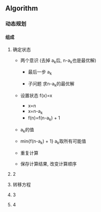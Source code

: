 ## Algorithm
### 动态规划
#### 组成
1. 确定状态  

   - 两个意识 (去掉 a<sub>k</sub>后, n-a<sub>k</sub>也是最优解)
     - 最后一步 a<sub>k</sub>

     - 子问题 求n-a<sub>k</sub>的最优解

   - 设置状态 f(x)=x

     - x=n
     - x=n-a<sub>k</sub>    
     - f(n)=f(n-a<sub>k</sub>) + 1

   -  a<sub>k</sub>的值

     - min{f(n-a<sub>k</sub>) + 1}    a<sub>k</sub>取所有可能值

   -  重复计算

     - 保存计算结果, 改变计算顺序

2. 2

3. 转移方程

4. 3

5. 4